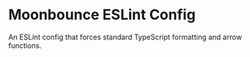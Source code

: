 # Moonbounce ESLint Config

An ESLint config that forces standard TypeScript formatting and arrow functions.